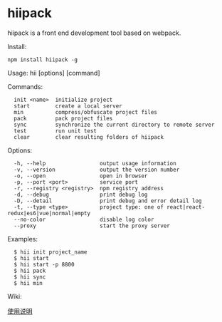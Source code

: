 # hiipack

hiipack is a front end development tool based on webpack.


  Install:
  
    npm install hiipack -g

  Usage: hii [options] [command]
  
  
  Commands:
  
      init <name>  initialize project
      start        create a local server
      min          compress/obfuscate project files
      pack         pack project files
      sync         synchronize the current directory to remote server
      test         run unit test
      clear        clear resulting folders of hiipack
      
  Options:
  
      -h, --help                 output usage information
      -v, --version              output the version number
      -o, --open                 open in browser
      -p, --port <port>          service port
      -r, --registry <registry>  npm registry address
      -d, --debug                print debug log
      -D, --detail               print debug and error detail log
      -t, --type <type>          project type: one of react|react-redux|es6|vue|normal|empty
      --no-color                 disable log color
      --proxy                    start the proxy server

  Examples:

      $ hii init project_name
      $ hii start
      $ hii start -p 8800
      $ hii pack
      $ hii sync
      $ hii min

  Wiki:

  [使用说明](https://github.com/zdying/hiipack/wiki/hiipack-%E4%BD%BF%E7%94%A8%E8%AF%B4%E6%98%8E)
